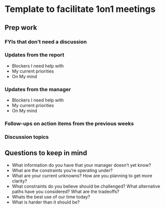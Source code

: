 # Template to facilitate 1on1 meetings 

## Prep work

 ### FYIs that don’t need a discussion

### Updates from the report
- Blockers I need help with
- My current priorities
- On My mind

### Updates from the manager
- Blockers I need help with
- My current priorities
- On My mind

### Follow-ups on action items from the previous weeks

### Discussion topics

## Questions to keep in mind

- What information do you have that your manager doesn’t yet know?
- What are the constraints you’re operating under?
- What are your current unknowns? How are you planning to get more clarity?
- What constraints do you believe should be challenged? What alternative paths have you considered? What are the tradeoffs?
- Whats the best use of our time today?
-  What is harder than it should be?

